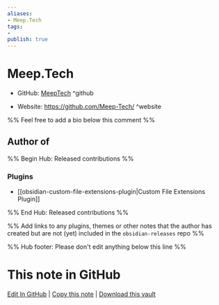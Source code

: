 ```yaml
---
aliases:
- Meep.Tech
tags:
- 
publish: true
---
```


# Meep.Tech

- GitHub: [MeepTech](https://github.com/MeepTech/) ^github
<!-- - Discord: `@` ^discord-->
- Website: <https://github.com/Meep-Tech/> ^website
<!-- - [[Publish sites|Publish site]]: <https://> ^publish-->

%% Feel free to add a bio below this comment %%


## Author of

%% Begin Hub: Released contributions %%
### Plugins
- [[obsidian-custom-file-extensions-plugin|Custom File Extensions Plugin]]

%% End Hub: Released contributions %%

%% Add links to any plugins, themes or other notes that the author has created but are not (yet) included in the `obsidian-releases` repo %%

<!--
### Unlisted plugins
-->

<!--
### Others
-->

<!--
## Sponsor this author
-->

<!-- - [[GitHub sponsors]]: [Sponsor @MeepTech on GitHub Sponsors](https://github.com/sponsors/MeepTech) ^github-sponsor-->
<!-- - [[Buy me a coffee]]: <https://> ^buy-me-a-coffee-->
<!-- - [[PayPal]]: <https://> ^paypal-->
<!-- - [[Patreon]]: <https://> ^patreon-->

<!--
## Follow this author
-->

<!-- - [[YouTube Channels|On YouTube]]: <https://> ^youtube-->
<!-- - Twitter: <https://> ^twitter-->
<!-- - ... -->

%% Hub footer: Please don't edit anything below this line %%

# This note in GitHub

<span class="git-footer">[Edit In GitHub](https://github.dev/obsidian-community/obsidian-hub/blob/main/01%20-%20Community/People/MeepTech.md "git-hub-edit-note") | [Copy this note](https://raw.githubusercontent.com/obsidian-community/obsidian-hub/main/01%20-%20Community/People/MeepTech.md "git-hub-copy-note") | [Download this vault](https://github.com/obsidian-community/obsidian-hub/archive/refs/heads/main.zip "git-hub-download-vault") </span>
